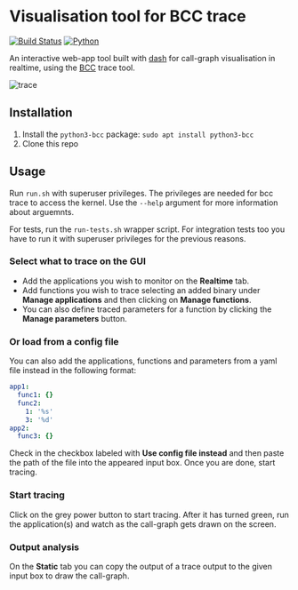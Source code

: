 # Visualisation tool for BCC trace

[![Build Status](https://travis-ci.org/m-sch/tracerface.svg?branch=master)](https://travis-ci.org/m-sch/tracerface)
[![Python](https://img.shields.io/lgtm/grade/python/g/m-sch/tracerface.svg?logo=lgtm&logoWidth=18)](https://lgtm.com/projects/g/m-sch/tracerface/context:python)

An interactive web-app tool built with [dash](https://dash.plot.ly/) for call-graph visualisation in realtime, using the [BCC](https://github.com/iovisor/bcc) trace tool.

![trace][trace_pic]

## Installation

1. Install the ```python3-bcc``` package: `sudo apt install python3-bcc`
2. Clone this repo

## Usage

Run ```run.sh``` with superuser privileges. The privileges are needed for bcc trace to access the kernel. Use the ```--help``` argument for more information about arguemnts.

For tests, run the ```run-tests.sh``` wrapper script. For integration tests too you have to run it with superuser privileges for the previous reasons.

### **Select what to trace on the GUI**

* Add the applications you wish to monitor on the **Realtime** tab.
* Add functions you wish to trace selecting an added binary under **Manage applications** and then clicking on **Manage functions**.
* You can also define traced parameters for a function by clicking the  **Manage parameters** button.

### **Or load from a config file**

You can also add the applications, functions and parameters from a yaml file instead in the following format:

```yaml
app1:
  func1: {}
  func2:
    1: '%s'
    3: '%d'
app2:
  func3: {}
```

Check in the checkbox labeled with **Use config file instead** and then paste the path of the file into the appeared input box. Once you are done, start tracing.

### **Start tracing**
Click on the grey power button to start tracing. After it has turned green, run the application(s) and watch as the call-graph gets drawn on the screen.

### **Output analysis**

On the **Static** tab you can copy the output of a trace output to the given input box to draw the call-graph.

[trace_pic]: https://github.com/m-sch/tracerface/blob/master/assets/trace.gif
